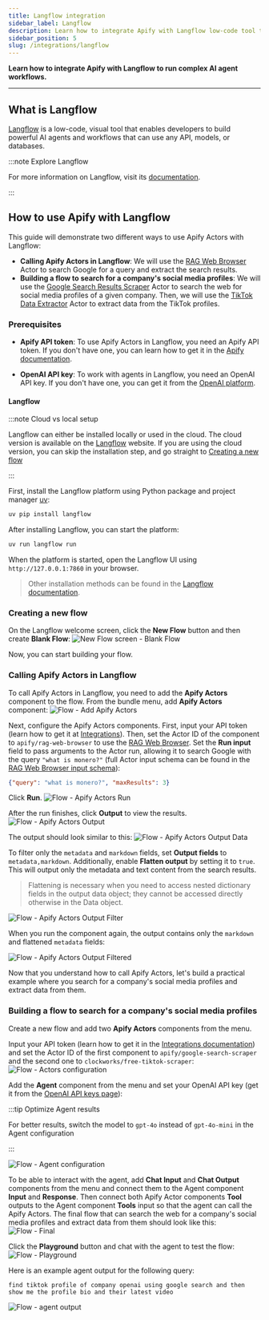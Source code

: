 ```yaml
---
title: Langflow integration
sidebar_label: Langflow
description: Learn how to integrate Apify with Langflow low-code tool to build powerful AI agents and workflows that can use any API, model, or database.
sidebar_position: 5
slug: /integrations/langflow
---
```


**Learn how to integrate Apify with Langflow to run complex AI agent workflows.**

---

## What is Langflow

[Langflow](https://langflow.org/) is a low-code, visual tool that enables developers to build powerful AI agents and workflows that can use any API, models, or databases.

:::note Explore Langflow

For more information on Langflow, visit its [documentation](https://docs.langflow.org/).

:::

## How to use Apify with Langflow

This guide will demonstrate two different ways to use Apify Actors with Langflow:

- **Calling Apify Actors in Langflow**: We will use the [RAG Web Browser](https://apify.com/apify/rag-web-browser) Actor to search Google for a query and extract the search results.
- **Building a flow to search for a company's social media profiles**: We will use the [Google Search Results Scraper](https://apify.com/apify/google-search-scraper) Actor to search the web for social media profiles of a given company. Then, we will use the [TikTok Data Extractor](https://apify.com/clockworks/free-tiktok-scraper) Actor to extract data from the TikTok profiles.

### Prerequisites

- **Apify API token**: To use Apify Actors in Langflow, you need an Apify API token. If you don't have one, you can learn how to get it in the [Apify documentation](https://docs.apify.com/platform/integrations/api).

- **OpenAI API key**: To work with agents in Langflow, you need an OpenAI API key. If you don't have one, you can get it from the [OpenAI platform](https://platform.openai.com/account/api-keys).

#### Langflow

:::note Cloud vs local setup

Langflow can either be installed locally or used in the cloud. The cloud version is available on the [Langflow](http://langflow.org/) website. If you are using the cloud version, you can skip the installation step, and go straight to [Creating a new flow](#creating-a-new-flow)

:::

First, install the Langflow platform using Python package and project manager [uv](https://docs.astral.sh/uv/):

```bash
uv pip install langflow
```

After installing Langflow, you can start the platform:

```bash
uv run langflow run
```

When the platform is started, open the Langflow UI using `http://127.0.0.1:7860` in your browser.

> Other installation methods can be found in the [Langflow documentation](https://docs.langflow.org/get-started-installation).

### Creating a new flow

On the Langflow welcome screen, click the **New Flow** button and then create **Blank Flow**:
![New Flow screen - Blank Flow](../images/langflow/new_blank_flow.png)

Now, you can start building your flow.

### Calling Apify Actors in Langflow

To call Apify Actors in Langflow, you need to add the **Apify Actors** component to the flow.
From the bundle menu, add **Apify Actors** component:
![Flow - Add Apify Actors](../images/langflow/bundles_apify.png)

Next,  configure the Apify Actors components. First, input your API token (learn how to get it at [Integrations](https://docs.apify.com/platform/integrations/api)).
Then, set the Actor ID of the component to `apify/rag-web-browser` to use the [RAG Web Browser](https://apify.com/apify/rag-web-browser).
Set the **Run input** field to pass arguments to the Actor run, allowing it to search Google with the query `"what is monero?"` (full Actor input schema can be found in the [RAG Web Browser input schema](https://apify.com/apify/rag-web-browser/input-schema)):

```json
{"query": "what is monero?", "maxResults": 3}
```

Click **Run**.
![Flow - Apify Actors Run](../images/langflow/apify_actors_run.png)

After the run finishes, click **Output** to view the results.
![Flow - Apify Actors Output](../images/langflow/apify_actors_output.png)

The output should look similar to this:
![Flow - Apify Actors Output Data](../images/langflow/apify_actors_output_data.png)

To filter only the `metadata` and `markdown` fields, set **Output fields** to `metadata,markdown`. Additionally, enable **Flatten output** by setting it to `true`. This will output only the metadata and text content from the search results.
> Flattening is necessary when you need to access nested dictionary fields in the output data object; they cannot be accessed directly otherwise in the Data object.

![Flow - Apify Actors Output Filter](../images/langflow/apify_actors_output_filter.png)

When you run the component again, the output contains only the `markdown` and flattened `metadata` fields:

![Flow - Apify Actors Output Filtered](../images/langflow/apify_actors_output_data_filtered.png)

Now that you understand how to call Apify Actors, let's build a practical example where you search for a company's social media profiles and extract data from them.

### Building a flow to search for a company's social media profiles

Create a new flow and add two **Apify Actors** components from the menu.

Input your API token (learn how to get it in the [Integrations documentation](https://docs.apify.com/platform/integrations/api)) and set the Actor ID of the first component to `apify/google-search-scraper` and the second one to `clockworks/free-tiktok-scraper`:
![Flow - Actors configuration](../images/langflow/apify_actors_configuration.png)

Add the **Agent** component from the menu and set your OpenAI API key (get it from the [OpenAI API keys page](https://platform.openai.com/account/api-keys)):

:::tip Optimize Agent results

For better results, switch the model to `gpt-4o` instead of `gpt-4o-mini` in the Agent configuration

:::

![Flow - Agent configuration](../images/langflow/agent_configuration.png)

To be able to interact with the agent, add **Chat Input** and **Chat Output** components from the menu and connect them to the Agent component **Input** and **Response**.
Then connect both Apify Actor components **Tool** outputs to the Agent component **Tools** input so that the agent can call the Apify Actors. The final flow that can search the web for a company's social media profiles and extract data from them should look like this:
![Flow - Final](../images/langflow/flow.png)

Click the **Playground** button and chat with the agent to test the flow:
![Flow - Playground](../images/langflow/playground.png)

Here is an example agent output for the following query:

```text
find tiktok profile of company openai using google search and then show me the profile bio and their latest video
```

![Flow - agent output](../images/langflow/agent_output.png)
